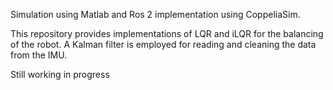 Simulation using Matlab and Ros 2 implementation using CoppeliaSim.

This repository provides implementations of LQR and iLQR for the balancing of the robot.
A Kalman filter is employed for reading and cleaning the data from the IMU. 

Still working in progress
